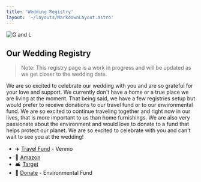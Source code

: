 ```yaml
---
title: 'Wedding Registry'
layout: '~/layouts/MarkdownLayout.astro'
---
```


![G and L](/assets/gallery/A_DSC04128.jpg)

## Our Wedding Registry

> Note: This registry page is a work in progress and will be updated as we get closer to the wedding date.

We are so excited to celebrate our wedding with you and are so grateful for your love and support. We currently don't have a home or a true place we are living at the moment. That being said, we have a few registries setup but would prefer to receive donations to our travel fund or to our environmental fund. We are so excited to continue traveling together and right now in our lives, that is more important to us than home furnishings. We are also very passionate about the environment and would love to donate to a fund that helps protect our planet. We are so excited to celebrate with you and can't wait to see you at the wedding!

- ✈️ [Travel Fund](https://venmo.com/u/JennyTru) - Venmo
- 🛒 [Amazon](https://www.amazon.com/wedding/share/davidandjenny)
- 🛋️ [Target]()
- 🌱 [Donate](https://www.catf.us/) - Environmental Fund
